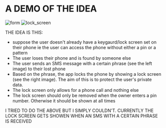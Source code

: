 # A DEMO OF THE IDEA
![form](https://user-images.githubusercontent.com/23452999/113327512-f855d080-9312-11eb-9351-ececc8aa0473.png)
![lock_screen](https://user-images.githubusercontent.com/23452999/113329091-0efd2700-9315-11eb-8ff8-e43a91e4b945.png)

THE IDEA IS THIS: 
- suppose the user doesn't already have a keygaurd/lock screen set on their phone ie the user can access the phone without either a pin or a pattern
- The user loses their phone and is found by someone else
- The user sends an SMS message with a certain phrase (see the left image) to their lost phone
- Based on the phrase, the app locks the phone by showing a lock screen (see the right image). The aim of this is to protect the user's private data.
- The lock screen only allows for a phone call and nothing else
- The lock screen should only be removed when the owner enters a pin number. Otherwise it should be shown at all times

I TRIED TO DO THE ABOVE BUT I SIMPLY COULDN'T.
CURRENTLY THE LOCK SCREEN GETS SHOWEN WHEN AN SMS WITH A CERTAIN PHRASE IS RECEIVED

